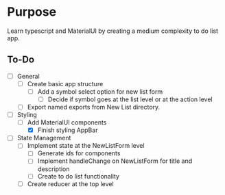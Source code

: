 # Purpose
Learn typescript and MaterialUI by creating a medium complexity to do list app.

## To-Do
- [ ] General
    - [ ] Create basic app structure
        - [ ] Add a symbol select option for new list form
            - [ ] Decide if symbol goes at the list level or at the action level
    - [ ] Export named exports from New List directory.
- [ ] Styling
    - [ ] Add MaterialUI components
        - [x] Finish styling AppBar
- [ ] State Management
    - [ ] Implement state at the NewListForm level
        - [ ] Generate ids for components
        - [ ] Implement handleChange on NewListForm for title and description
        - [ ] Create to do list functionality
    - [ ] Create reducer at the top level